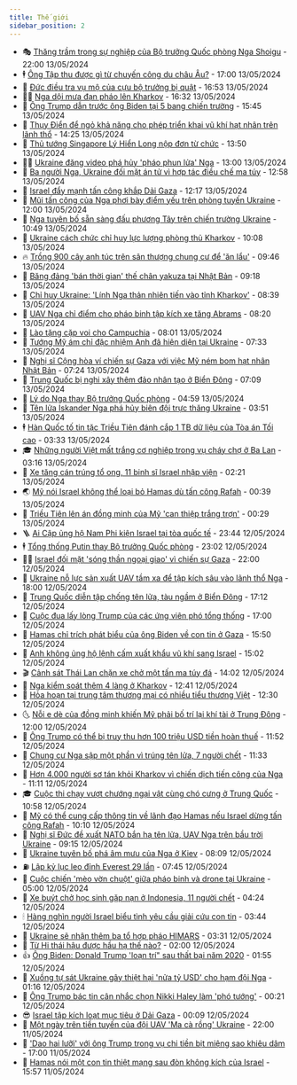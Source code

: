 ```yaml
---
title: Thế giới
sidebar_position: 2
---
```


<!-- vnexpress-the-gioi:START -->
- 🎭 [Thăng trầm trong sự nghiệp của Bộ trưởng Quốc phòng Nga Shoigu](https://vnexpress.net/thang-tram-trong-su-nghiep-cua-bo-truong-quoc-phong-nga-shoigu-4745387.html) - 22:00 13/05/2024
- 🕴 [Ông Tập thu được gì từ chuyến công du châu Âu?](https://vnexpress.net/ong-tap-thu-duoc-gi-tu-chuyen-cong-du-chau-au-4745450.html) - 17:00 13/05/2024
- 🤭 [Đức điều tra vụ mộ của cựu bộ trưởng bị quật](https://vnexpress.net/duc-dieu-tra-vu-mo-cua-cuu-bo-truong-bi-quat-4745646.html) - 16:53 13/05/2024
- 🧑‍💻 [Nga dội mưa đạn pháo lên Kharkov](https://vnexpress.net/nga-doi-mua-dan-phao-len-kharkov-4745639.html) - 16:32 13/05/2024
- 🦏 [Ông Trump dẫn trước ông Biden tại 5 bang chiến trường](https://vnexpress.net/ong-trump-dan-truoc-ong-biden-tai-5-bang-chien-truong-4745630.html) - 15:45 13/05/2024
- 🦒 [Thụy Điển để ngỏ khả năng cho phép triển khai vũ khí hạt nhân trên lãnh thổ](https://vnexpress.net/thuy-dien-de-ngo-kha-nang-cho-phep-trien-khai-vu-khi-hat-nhan-tren-lanh-tho-4745623.html) - 14:25 13/05/2024
- 🌈 [Thủ tướng Singapore Lý Hiển Long nộp đơn từ chức](https://vnexpress.net/thu-tuong-singapore-ly-hien-long-nop-don-tu-chuc-4745616.html) - 13:50 13/05/2024
- 🧑‍🏫 [Ukraine đăng video phá hủy &#39;pháo phun lửa&#39; Nga](https://vnexpress.net/ukraine-dang-video-pha-huy-phao-phun-lua-nga-4745526.html) - 13:00 13/05/2024
- 🐲 [Ba người Nga, Ukraine đối mặt án tử vì hợp tác điều chế ma túy](https://vnexpress.net/ba-nguoi-nga-ukraine-doi-mat-an-tu-vi-hop-tac-dieu-che-ma-tuy-4745607.html) - 12:58 13/05/2024
- 🦒 [Israel đẩy mạnh tấn công khắp Dải Gaza](https://vnexpress.net/israel-day-manh-tan-cong-khap-dai-gaza-4745604.html) - 12:17 13/05/2024
- 🐻 [Mũi tấn công của Nga phơi bày điểm yếu trên phòng tuyến Ukraine](https://vnexpress.net/mui-tan-cong-cua-nga-phoi-bay-diem-yeu-tren-phong-tuyen-ukraine-4745231.html) - 12:00 13/05/2024
- 🚀 [Nga tuyên bố sẵn sàng đấu phương Tây trên chiến trường Ukraine](https://vnexpress.net/nga-tuyen-bo-san-sang-dau-phuong-tay-tren-chien-truong-ukraine-4745559.html) - 10:49 13/05/2024
- 🥰 [Ukraine cách chức chỉ huy lực lượng phòng thủ Kharkov](https://vnexpress.net/ukraine-cach-chuc-chi-huy-luc-luong-phong-thu-kharkov-4745485.html) - 10:08 13/05/2024
- 🔥 [Trồng 900 cây anh túc trên sân thượng chung cư để &#39;ăn lẩu&#39;](https://vnexpress.net/trong-900-cay-anh-tuc-tren-san-thuong-chung-cu-de-an-lau-4745532.html) - 09:46 13/05/2024
- 🥳 [Băng đảng &#39;bán thời gian&#39; thế chân yakuza tại Nhật Bản](https://vnexpress.net/bang-dang-ban-thoi-gian-the-chan-yakuza-tai-nhat-ban-4745296.html) - 09:18 13/05/2024
- 💼 [Chỉ huy Ukraine: &#39;Lính Nga thản nhiên tiến vào tỉnh Kharkov&#39;](https://vnexpress.net/chi-huy-ukraine-linh-nga-than-nhien-tien-vao-tinh-kharkov-4745483.html) - 08:39 13/05/2024
- 🤡 [UAV Nga chỉ điểm cho pháo binh tập kích xe tăng Abrams](https://vnexpress.net/uav-nga-chi-diem-cho-phao-binh-tap-kich-xe-tang-abrams-4745444.html) - 08:20 13/05/2024
- 🌁 [Lào tặng cặp voi cho Campuchia](https://vnexpress.net/lao-tang-cap-voi-cho-campuchia-4745327.html) - 08:01 13/05/2024
- 🤩 [Tướng Mỹ ám chỉ đặc nhiệm Anh đã hiện diện tại Ukraine](https://vnexpress.net/tuong-my-am-chi-dac-nhiem-anh-da-hien-dien-tai-ukraine-4745406.html) - 07:33 13/05/2024
- 🎉 [Nghị sĩ Cộng hòa ví chiến sự Gaza với việc Mỹ ném bom hạt nhân Nhật Bản](https://vnexpress.net/nghi-si-cong-hoa-vi-chien-su-gaza-voi-viec-my-nem-bom-hat-nhan-nhat-ban-4745381.html) - 07:24 13/05/2024
- 🎉 [Trung Quốc bị nghi xây thêm đảo nhân tạo ở Biển Đông](https://vnexpress.net/trung-quoc-bi-nghi-xay-them-dao-nhan-tao-o-bien-dong-4745361.html) - 07:09 13/05/2024
- 🌁 [Lý do Nga thay Bộ trưởng Quốc phòng](https://vnexpress.net/ly-do-nga-thay-bo-truong-quoc-phong-4745251.html) - 04:59 13/05/2024
- 🌊 [Tên lửa Iskander Nga phá hủy biên đội trực thăng Ukraine](https://vnexpress.net/ten-lua-iskander-nga-pha-huy-bien-doi-truc-thang-ukraine-4745273.html) - 03:51 13/05/2024
- 🕴 [Hàn Quốc tố tin tặc Triều Tiên đánh cắp 1 TB dữ liệu của Tòa án Tối cao](https://vnexpress.net/han-quoc-to-tin-tac-trieu-tien-danh-cap-1-tb-du-lieu-cua-toa-an-toi-cao-4745279.html) - 03:33 13/05/2024
- 🎓 [Những người Việt mất trắng cơ nghiệp trong vụ cháy chợ ở Ba Lan](https://vnexpress.net/nhung-nguoi-viet-mat-trang-co-nghiep-trong-vu-chay-cho-o-ba-lan-4745220.html) - 03:16 13/05/2024
- 🦩 [Xe tăng cán trúng tổ ong, 11 binh sĩ Israel nhập viện](https://vnexpress.net/xe-tang-can-trung-to-ong-11-binh-si-israel-nhap-vien-4745258.html) - 02:21 13/05/2024
- 🌏 [Mỹ nói Israel không thể loại bỏ Hamas dù tấn công Rafah](https://vnexpress.net/my-noi-israel-khong-the-loai-bo-hamas-du-tan-cong-rafah-4745228.html) - 00:39 13/05/2024
- 🌋 [Triều Tiên lên án đồng minh của Mỹ &#39;can thiệp trắng trợn&#39;](https://vnexpress.net/trieu-tien-len-an-dong-minh-cua-my-can-thiep-trang-tron-4745232.html) - 00:29 13/05/2024
- 🪜 [Ai Cập ủng hộ Nam Phi kiện Israel tại tòa quốc tế](https://vnexpress.net/ai-cap-ung-ho-nam-phi-kien-israel-tai-toa-quoc-te-4745222.html) - 23:44 12/05/2024
- 🕴 [Tổng thống Putin thay Bộ trưởng Quốc phòng](https://vnexpress.net/tong-thong-putin-thay-bo-truong-quoc-phong-4745221.html) - 23:02 12/05/2024
- 🧑‍🏫 [Israel đối mặt &#39;sóng thần ngoại giao&#39; vì chiến sự Gaza](https://vnexpress.net/israel-doi-mat-song-than-ngoai-giao-vi-chien-su-gaza-4744744.html) - 22:00 12/05/2024
- 🌮 [Ukraine nỗ lực sản xuất UAV tầm xa để tập kích sâu vào lãnh thổ Nga](https://vnexpress.net/ukraine-no-luc-san-xuat-uav-tam-xa-de-tap-kich-sau-vao-lanh-tho-nga-4740864.html) - 18:00 12/05/2024
- 🚦 [Trung Quốc diễn tập chống tên lửa, tàu ngầm ở Biển Đông](https://vnexpress.net/trung-quoc-dien-tap-chong-ten-lua-tau-ngam-o-bien-dong-4745209.html) - 17:12 12/05/2024
- 💫 [Cuộc đua lấy lòng Trump của các ứng viên phó tổng thống](https://vnexpress.net/cuoc-dua-lay-long-trump-cua-cac-ung-vien-pho-tong-thong-4743403.html) - 17:00 12/05/2024
- 🤡 [Hamas chỉ trích phát biểu của ông Biden về con tin ở Gaza](https://vnexpress.net/hamas-chi-trich-phat-bieu-cua-ong-biden-ve-con-tin-o-gaza-4745199.html) - 15:50 12/05/2024
- 🦣 [Anh không ủng hộ lệnh cấm xuất khẩu vũ khí sang Israel](https://vnexpress.net/anh-khong-ung-ho-lenh-cam-xuat-khau-vu-khi-sang-israel-4745185.html) - 15:02 12/05/2024
- 🎬 [Cảnh sát Thái Lan chặn xe chở một tấn ma túy đá](https://vnexpress.net/canh-sat-thai-lan-chan-xe-cho-mot-tan-ma-tuy-da-4745176.html) - 14:02 12/05/2024
- 🎉 [Nga kiểm soát thêm 4 làng ở Kharkov](https://vnexpress.net/nga-kiem-soat-them-4-lang-o-kharkov-4745171.html) - 12:41 12/05/2024
- 🎡 [Hỏa hoạn tại trung tâm thương mại có nhiều tiểu thương Việt](https://vnexpress.net/hoa-hoan-tai-trung-tam-thuong-mai-co-nhieu-tieu-thuong-viet-4745174.html) - 12:30 12/05/2024
- 🌜 [Nỗi e dè của đồng minh khiến Mỹ phải bố trí lại khí tài ở Trung Đông](https://vnexpress.net/noi-e-de-cua-dong-minh-khien-my-phai-bo-tri-lai-khi-tai-o-trung-dong-4742034.html) - 12:00 12/05/2024
- 🎡 [Ông Trump có thể bị truy thu hơn 100 triệu USD tiền hoàn thuế](https://vnexpress.net/ong-trump-co-the-bi-truy-thu-hon-100-trieu-usd-tien-hoan-thue-4745161.html) - 11:52 12/05/2024
- 🤗 [Chung cư Nga sập một phần vì trúng tên lửa, 7 người chết](https://vnexpress.net/chung-cu-nga-sap-mot-phan-vi-trung-ten-lua-7-nguoi-chet-4745155.html) - 11:33 12/05/2024
- 🦩 [Hơn 4.000 người sơ tán khỏi Kharkov vì chiến dịch tiến công của Nga](https://vnexpress.net/hon-4-000-nguoi-so-tan-khoi-kharkov-vi-chien-dich-tien-cong-cua-nga-4745159.html) - 11:11 12/05/2024
- 🎓 [Cuộc thi chạy vượt chướng ngại vật cùng chó cưng ở Trung Quốc](https://vnexpress.net/cuoc-thi-chay-vuot-chuong-ngai-vat-cung-cho-cung-o-trung-quoc-4744903.html) - 10:58 12/05/2024
- 🌁 [Mỹ có thể cung cấp thông tin về lãnh đạo Hamas nếu Israel dừng tấn công Rafah](https://vnexpress.net/my-co-the-cung-cap-thong-tin-ve-lanh-dao-hamas-neu-israel-dung-tan-cong-rafah-4745141.html) - 10:10 12/05/2024
- 🤩 [Nghị sĩ Đức đề xuất NATO bắn hạ tên lửa, UAV Nga trên bầu trời Ukraine](https://vnexpress.net/nghi-si-duc-de-xuat-nato-ban-ha-ten-lua-uav-nga-tren-bau-troi-ukraine-4745115.html) - 09:15 12/05/2024
- 👹 [Ukraine tuyên bố phá âm mưu của Nga ở Kiev](https://vnexpress.net/ukraine-tuyen-bo-pha-am-muu-cua-nga-o-kiev-4745103.html) - 08:09 12/05/2024
- ⛽️ [Lập kỷ lục leo đỉnh Everest 29 lần](https://vnexpress.net/lap-ky-luc-leo-dinh-everest-29-lan-4745101.html) - 07:45 12/05/2024
- 🚀 [Cuộc chiến &#39;mèo vờn chuột&#39; giữa pháo binh và drone tại Ukraine](https://vnexpress.net/cuoc-chien-meo-von-chuot-giua-phao-binh-va-drone-tai-ukraine-4744518.html) - 05:00 12/05/2024
- 🎡 [Xe buýt chở học sinh gặp nạn ở Indonesia, 11 người chết](https://vnexpress.net/xe-buyt-cho-hoc-sinh-gap-nan-o-indonesia-11-nguoi-chet-4745048.html) - 04:24 12/05/2024
- 🕯 [Hàng nghìn người Israel biểu tình yêu cầu giải cứu con tin](https://vnexpress.net/hang-nghin-nguoi-israel-bieu-tinh-yeu-cau-giai-cuu-con-tin-4745044.html) - 03:44 12/05/2024
- 🐻 [Ukraine sẽ nhận thêm ba tổ hợp pháo HIMARS](https://vnexpress.net/ukraine-se-nhan-them-ba-to-hop-phao-himars-4745035.html) - 03:31 12/05/2024
- 🚦 [Từ Hi thái hậu được hầu hạ thế nào?](https://vnexpress.net/tu-hi-thai-hau-duoc-hau-ha-the-nao-4743243.html) - 02:00 12/05/2024
- 👍 [Ông Biden: Donald Trump &#39;loạn trí&quot; sau thất bại năm 2020](https://vnexpress.net/ong-biden-donald-trump-loan-tri-sau-that-bai-nam-2020-4745007.html) - 01:55 12/05/2024
- 🚀 [Xuồng tự sát Ukraine gây thiệt hại &#39;nửa tỷ USD&#39; cho hạm đội Nga](https://vnexpress.net/xuong-tu-sat-ukraine-gay-thiet-hai-nua-ty-usd-cho-ham-doi-nga-4745001.html) - 01:16 12/05/2024
- 🌮 [Ông Trump bác tin cân nhắc chọn Nikki Haley làm &#39;phó tướng&#39;](https://vnexpress.net/ong-trump-bac-tin-can-nhac-chon-nikki-haley-lam-pho-tuong-4744998.html) - 00:21 12/05/2024
- 😎 [Israel tập kích loạt mục tiêu ở Dải Gaza](https://vnexpress.net/israel-tap-kich-loat-muc-tieu-o-dai-gaza-4744996.html) - 00:09 12/05/2024
- 🐲 [Một ngày trên tiền tuyến của đội UAV &#39;Ma cà rồng&#39; Ukraine](https://vnexpress.net/mot-ngay-tren-tien-tuyen-cua-doi-uav-ma-ca-rong-ukraine-4744729.html) - 22:00 11/05/2024
- 💫 [&#39;Dao hai lưỡi&#39; với ông Trump trong vụ chi tiền bịt miệng sao khiêu dâm](https://vnexpress.net/dao-hai-luoi-voi-ong-trump-trong-vu-chi-tien-bit-mieng-sao-khieu-dam-4743797.html) - 17:00 11/05/2024
- 👀 [Hamas nói một con tin thiệt mạng sau đòn không kích của Israel](https://vnexpress.net/hamas-noi-mot-con-tin-thiet-mang-sau-don-khong-kich-cua-israel-4744975.html) - 15:57 11/05/2024<!-- vnexpress-the-gioi:END -->
